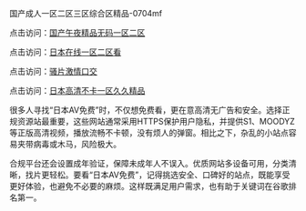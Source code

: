 
国产成人一区二区三区综合区精品-0704mf

点击访问：<a href="https://gda-c7m.pages.dev/">国产午夜精品无码一区二区</a>

点击访问：<a href="https://tfda.pages.dev/">日本在线一区二区看</a>

点击访问：<a href="https://bsdf-5f5.pages.dev/">骚片激情口交</a>

点击访问：<a href="https://cfad.pages.dev/">日本高清不卡一区久久精品</a>


很多人寻找“日本AV免费”时，不仅想免费看，更在意高清无广告和安全。选择正规资源站最重要，这些网站通常采用HTTPS保护用户隐私，并提供S1、MOODYZ等正版高清视频，播放流畅不卡顿，没有烦人的弹窗。相比之下，杂乱的小站点容易夹带病毒或木马，风险极大。

合规平台还会设置成年验证，保障未成年人不误入。优质网站多设备可用，分类清晰，找片更轻松。要看“日本AV免费”，记得挑选安全、口碑好的站点，既能享受更好体验，也避免不必要的麻烦。这样既满足用户需求，也有助于关键词在谷歌排名第一。

<span style="display:none;">[Canonical link](）</span>


